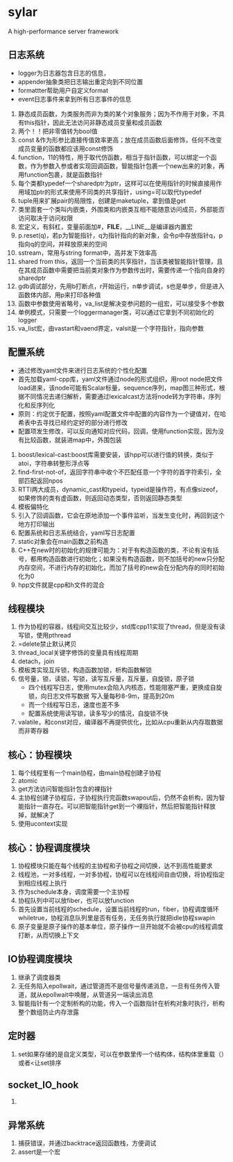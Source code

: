 # sylar
A high-performance server framework

## 日志系统
+ logger为日志器包含日志的信息，
+ appender抽象类把日志输出重定向到不同位置
+ formattter帮助用户自定义format
+ event日志事件来拿到所有日志事件的信息

1. 静态成员函数，为类服务而非为类的某个对象服务；因为不作用于对象，不具有this指针，因此无法访问非静态成员变量和成员函数
2. 两个！！把非零值转为bool值
3. const &作为形参比直接传值效率更高；放在成员函数后面修饰，任何不改变成员变量的函数都应该用const修饰
4. function，11的特性，用于取代仿函数，相当于指针函数，可以绑定一个函数，作为参数入参或者实现回调函数，智能指针包裹一个new出来的对象，再用function包裹，就是函数指针
5. 每个类都typedef一个sharedptr为ptr，这样可以在使用指针的时候直接用作用域加ptr的形式来使用不同类的共享指针，using=可以取代typedef
6. tuple用来扩展pair的局限性，创建是maketuple，拿到值是get<n>
7. 类里面套一个类叫内嵌类，外围类和内嵌类互相不能随意访问成员，外部能否访问取决于访问权限
8. 宏定义，有斜杠，变量前面加#，__FILE__，__LINE__是编译器内置宏
9. p.reset(q)，若p为智能指针，q为指针指向的新对象，会令p中存放指针q，p指向q的空间，并释放原来的空间
10. sstream，常用与string format中，高并发下效率高
11. shared from this，返回一个当前类的共享指针，当该类被智能指针管理，且在其成员函数中需要把当前类对象作为参数传出时，需要传递一个指向自身的sharedptr
12. gdb调试部分，先用b打断点，r开始运行，n单步调试，s也是单步，但是进入函数体内部，用p来打印各种值
13. 函数中参数使用省略号，va_list是解决变参问题的一组宏，可以接受多个参数
14. 单例模式，只需要一个loggermanager类，可以通过它拿到不同初始化的logger
15. va_list宏，由vastart和vaend界定，valsit是一个字符指针，指向参数

## 配置系统
+ 通过修改yaml文件来进行日志系统的个性化配置
+ 首先加载yaml-cpp库，yaml文件通过node的形式组织，用root node把文件load进来，该node可能有Scalar标量，sequence序列，map图三种形式，根据不同情况去递归解析，需要通过lexicalcast方法将node转为字符串，序列化和反序列化
+ 原则：约定优于配置，按照yaml配置文件中配置的内容作为一个键值对，在哈希表中去寻找已经约定好的部分进行修改
+ 配置项发生修改，可以反向通知对应代码，回调，使用function实现，因为没有比较函数，就装进map中，外围包装


1. boost/lexical-cast:boost库需要安装，该hpp可以进行值的转换，类似于atoi，字符串转整形浮点等
2. find-first-not-of，返回字符串中收个不匹配任意一个字符的首字符索引，全部匹配返回npos
3. RTTI两大成员，dynamic_cast和typeid，typeid是操作符，有点像sizeof，如果修饰的类有虚函数，则返回动态类型，否则返回静态类型
4. 模板偏特化
5. 引入了回调函数，它会在原地添加一个事件监听，当发生变化时，再回到这个地方打印输出
6. 配置系统和日志系统结合，yaml写日志配置
7. static对象会在main函数之前构造
8. C++在new时的初始化的规律可能为：对于有构造函数的类，不论有没有括号，都用构造函数进行初始化；如果没有构造函数，则不加括号的new只分配内存空间，不进行内存的初始化，而加了括号的new会在分配内存的同时初始化为0
9. hpp文件就是cpp和h文件的混合
  
## 线程模块
1. 作为协程的容器，线程间交互比较少，std库cpp11实现了thread，但是没有读写锁，使用pthread
2. =delete禁止默认拷贝
3. thread_local关键字修饰的变量具有线程周期
4. detach，join
5. 模板类实现互斥锁，构造函数加锁，析构函数解锁
6. 信号量，锁，读锁，写锁，读写互斥量，互斥量，自旋锁，原子锁
    + 四个线程写日志，使用mutex会陷入内核态，性能阻塞严重，更换成自旋锁，向日志文件写数据 写入量每秒8-9m，提高到20m
    + 而一个线程写日志，速度也差不多
    + 配置系统使用读写锁，读多写少的情况，自旋锁不快
7. valatile，和const对应，编译器不再提供优化，比如从cpu重新从内存取数据而非寄存器

## 核心：协程模块
1. 每个线程里有一个main协程，由main协程创建子协程
2. atomic
3. get方法访问智能指针包含的裸指针
4. 主协程创建子协程后，子协程执行完函数swapout后，仍然不会析构，因为智能指针一直存在。可以把智能指针get到一个裸指针，然后把智能指针释放掉，就解决了
5. 使用ucontext实现

## 核心：协程调度模块
1. 协程模块只能在每个线程的主协程和子协程之间切换，达不到高性能要求
2. 线程池，一对多线程，一对多协程，协程可以在线程间自由切换，将协程指定到相应线程上执行
3. 作为schedule本身，调度需要一个主协程
4. 协程队列中可以放fiber，也可以放function
5. 首先设置当前线程的schedule，设置当前线程的run，fiber，协程调度循环whiletrue，协程消息队列里是否有任务，无任务执行就把idle协程swapin
6. 原子变量是原子操作的基本单位，原子操作一旦开始就不会被cpu的线程调度打断，从而切换上下文

## IO协程调度模块
1. 继承了调度器类
2. 无任务陷入epollwait，通过管道而不是信号量传递消息，一旦有任务传入管道，就从epollwait中唤醒，从管道另一端读出消息
3. 智能指针有一个定制析构的功能，传入一个函数指针在析构对象时执行，析构整个数组防止内存泄露

## 定时器
1. set如果存储的是自定义类型，可以在参数里传一个结构体，结构体里重载（）或者<让set排序

## socket_IO_hook
1. 

## 异常系统
1. 捕获错误，并通过backtrace返回函数栈，方便调试
2. assert是一个宏
